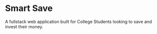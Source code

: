 # Smart Save

A fullstack web application built for College Students looking to save and invest their money.
